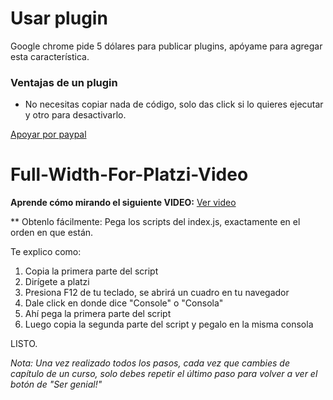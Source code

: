 # Usar plugin
Google chrome pide 5 dólares para publicar plugins, apóyame para agregar esta característica.

### Ventajas de un plugin
* No necesitas copiar nada de código, solo das click si lo quieres ejecutar y otro para desactivarlo.

[Apoyar por paypal](https://www.paypal.me/erprogramador)

# Full-Width-For-Platzi-Video

**Aprende cómo mirando el siguiente VIDEO:** [Ver video](https://www.loom.com/share/d3115d9ee7c248a1942e33a1ef2b731a)

** Obtenlo fácilmente:
Pega los scripts del index.js, exactamente en el orden en que están.

Te explico como:

1. Copia la primera parte del script
2. Dirígete a platzi
3. Presiona F12 de tu teclado, se abrirá un cuadro en tu navegador
4. Dale click en donde dice "Console" o "Consola"
5. Ahí pega la primera parte del script
6. Luego copia la segunda parte del script y pegalo en la misma consola

LISTO. 

*Nota: Una vez realizado todos los pasos, cada vez que cambies de capítulo de un curso, solo debes repetir el último paso para volver a ver el botón de "Ser genial!"*
